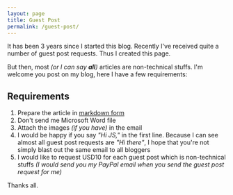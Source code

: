 ```yaml
---
layout: page
title: Guest Post
permalink: /guest-post/
---
```


It has been 3 years since I started this blog. Recently I've received quite a number of guest post requests. Thus I created this page.

But then, most _(or I can say **all**)_ articles are non-technical stuffs. I'm welcome you post on my blog, here I have a few requirements:

## Requirements

1. Prepare the article in [markdown form](https://daringfireball.net/projects/markdown/)
2. Don't send me Microsoft Word file
3. Attach the images _(if you have)_ in the email
4. I would be happy if you say _"Hi JS,"_ in the first line. Because I can see almost all guest post requests are _"Hi there"_, I hope that you're not simply blast out the same email to all bloggers
5. I would like to request USD10 for each guest post which is non-technical stuffs _(I would send you my PayPal email when you send the guest post request for me)_

Thanks all.

